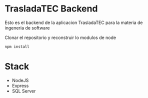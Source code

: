 # TrasladaTEC Backend
Esto es el backend de la aplicacion TrasladaTEC para la materia
de ingeneria de software


Clonar el repositorio y reconstruir lo modulos de node
~~~
npm install
~~~

# Stack

* NodeJS
* Express
* SQL Server